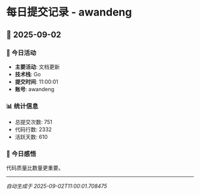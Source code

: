 # 每日提交记录 - awandeng

## 📅 2025-09-02

### 🎯 今日活动
- **主要活动**: 文档更新
- **技术栈**: Go
- **提交时间**: 11:00:01
- **账号**: awandeng

### 📊 统计信息
- 总提交次数: 751
- 代码行数: 2332
- 活跃天数: 610

### 💭 今日感悟
代码质量比数量更重要。

---
*自动生成于 2025-09-02T11:00:01.708475*
